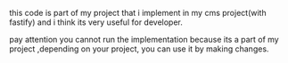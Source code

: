 this code is part of my project that i implement in my cms project(with fastify) and i think its very useful for developer.

pay attention you cannot run the implementation because its a part of my project ,depending on your project, you can use it by making changes.
